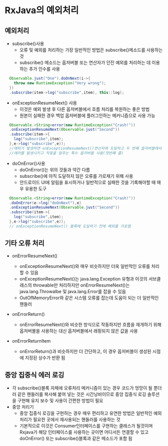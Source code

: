# RxJava의 예외처리
## 예외처리
+ subscribe()사용
  - 오류 및 예외를 처리하는 가장 일반적인 방법은 subscribe()메소드를 사용하는 것
  - subscribe() 메소드는 옵저버블 또는 연산자가 던진 예외를 처리하는 데 이용하는 추가 인수를 사용
```java
  Observable.just("One").doOnNext(i->{
    throw new RuntimeException("Very wrong");
  })
  .subscribe(item->log("subscribe",item), this::log);
```

+ onExceptionResumeNext() 사용
  - 이것은 예외 발생 후 다른 옵저버블에서 흐름 처리를 복원하는 좋은 방법
  - 원본이 실패한 경우 백업 옵저버블에 플러그인하는 메커니즘으로 사용 가능
```java
  Observable.<String>error(new RuntimeException("Crash!"))
  .onExceptionResumeNext(Observable.just("Second"))
  .subscribe(item->{
    log("subscribe",item);
  },e->log("subscribe",e));
  //예외가 발생하면 onExceptionRexumeNext()연산자에 도달하고 두 번째 옵저버블에서 시퀀스를 재개
  //에러를 발생시키고 작동을 멈추는 특수 옵저버블 사용(첫번째 줄)
```

+ doOnError()사용
  - doOnError()는 위의 것들과 약간 다름
  - subscribe()에 아직 도달하지 않은 오류를 가로채기 위해 사용
  - 안드로이드 UI에 알림을 표시하거나 일반적으로 실패한 것을 기록해야할 때 매우 유용한 도구
```java
  Observable.<String>error(new RuntimeException("Crash!"))
  .doOnError(e->log("doOnNext"),e)
  .onExceptionResumeNext(Observable.just("Second"))
  .subscribe(item->{
    log("subscribe",item);
  },e->log("subscribe",e));
  // onExceptionResumeNext() 블록에 도달하기 전에 예외를 가로챔
```

## 기타 오류 처리
+ onErrorResumeNext()
  - onExceptionResumeNext()와 매우 비슷하지만 더욱 일반적인 오류를 처리할 수 있음
  - onExceptionResumeNext()는 java.lang.Exception 유형과 이것의 서브클래스의 throwable만 처리하지만 onErrorResumeNext()는 java.lang.Throwalbe 및 java.lang.Error를 잡을 수 있음
  - OutOfMemoryError와 같은 시스템 오류를 잡는데 도움이 되는 더 일반적인 핸들러
  
+ onErrorReturn()
  - onErrorResumeNext()와 비슷한 방식으로 작동하지만 흐름을 재개하기 위해 옵저버블을 사용하는 대신 옵저버블에서 래핑되지 않은 값을 사용

+ onErrorReturnItem
  - onErrorReturn()과 비슷하지만 더 간단하고, 이 경우 옵저버블이 생성된 시점에 지정된 상수가 반환 됨

## 중앙 집중식 에러 로깅
+ 각 subscribe()블록 자체에 오류처리 메커니즘이 있는 경우 코드가 엉망이 될 뿐더러 같은 핸들러를 복사해 붙여 넣는 것은 시간낭비이므로 중앙 집중식 로깅 솔루션을 구현해 유지 보수 및 사용이 간편한 방법이 필요
+ 중앙 처리기
  - 중앙 집중식 로깅을 구현하는 경우 매우 편리하고 유연한 방법은 일반적인 예외 처리가 필요한 곳에서 재사용되는 핸들러를 사용하는 것
  - 기본적으로 이것은 Consumer<Throwable>인터페이스를 구현하는 클래스가 될것이며 Rxjava가 해당 인터페이스를 사용하는 곳이면 어디서든 연결할 수 있고 doOnError() 또는 subscribe()블록과 같은 메소드가 포함 됨


